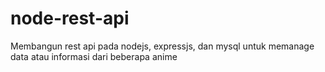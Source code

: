 # node-rest-api
Membangun rest api pada nodejs, expressjs, dan mysql untuk memanage data atau informasi dari beberapa anime
